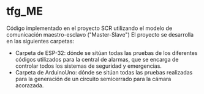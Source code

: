 # tfg_ME
Código implementado en el proyecto SCR utilizando el modelo de comunicación maestro-esclavo ("Master-Slave")
El proyecto se desarrolla en las siguientes carpetas: 
  - Carpeta de ESP-32: dónde se sitúan todas las pruebas de los diferentes códigos utilizados para la central de alarmas, que se encarga de controlar todos los sistemas de seguridad y emergencias.
  - Carpeta de ArduinoUno: dónde se sitúan todas las pruebas realizadas para la generación de un circuito semicerrado para la cámara acorazada.

